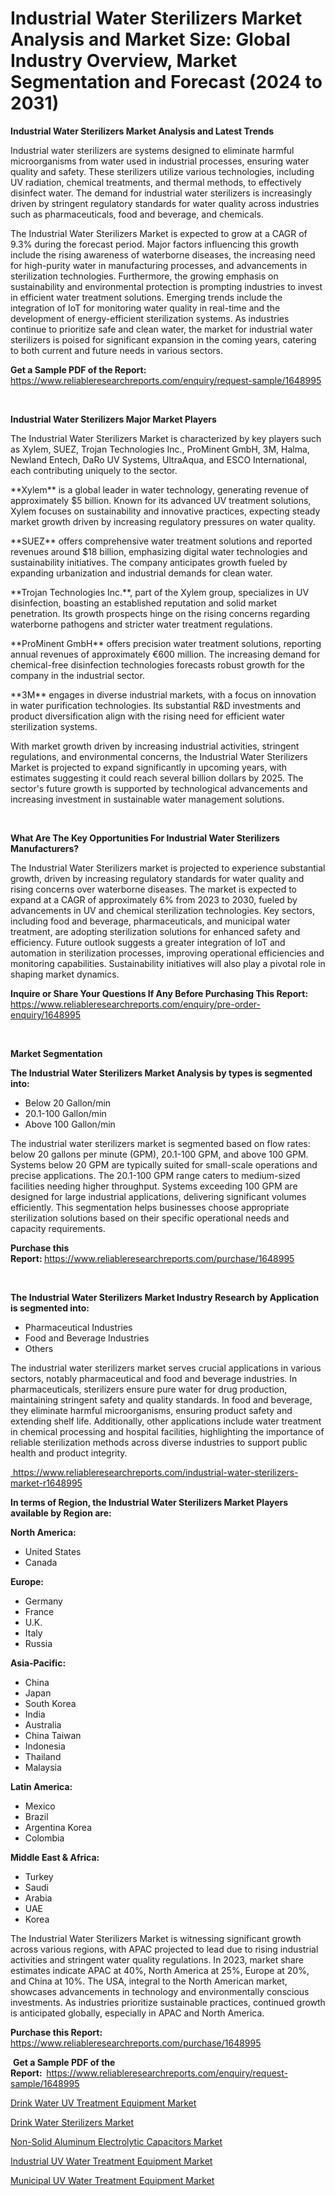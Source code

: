 <p><h1>Industrial Water Sterilizers Market Analysis and Market Size: Global Industry Overview, Market Segmentation and Forecast (2024 to 2031)</h1></p><p><strong>Industrial Water Sterilizers Market Analysis and Latest Trends</strong></p>
<p><p>Industrial water sterilizers are systems designed to eliminate harmful microorganisms from water used in industrial processes, ensuring water quality and safety. These sterilizers utilize various technologies, including UV radiation, chemical treatments, and thermal methods, to effectively disinfect water. The demand for industrial water sterilizers is increasingly driven by stringent regulatory standards for water quality across industries such as pharmaceuticals, food and beverage, and chemicals.</p><p>The Industrial Water Sterilizers Market is expected to grow at a CAGR of 9.3% during the forecast period. Major factors influencing this growth include the rising awareness of waterborne diseases, the increasing need for high-purity water in manufacturing processes, and advancements in sterilization technologies. Furthermore, the growing emphasis on sustainability and environmental protection is prompting industries to invest in efficient water treatment solutions. Emerging trends include the integration of IoT for monitoring water quality in real-time and the development of energy-efficient sterilization systems. As industries continue to prioritize safe and clean water, the market for industrial water sterilizers is poised for significant expansion in the coming years, catering to both current and future needs in various sectors.</p></p>
<p><strong>Get a Sample PDF of the Report:&nbsp;</strong> <a href="https://www.reliableresearchreports.com/enquiry/request-sample/1648995?utm_campaign=31&utm_medium=2&utm_source=Github&utm_content=ia&utm_term=29122024&utm_id=industrial-water-sterilizers">https://www.reliableresearchreports.com/enquiry/request-sample/1648995</a></p>
<p>&nbsp;</p>
<p><strong>Industrial Water Sterilizers Major Market Players</strong></p>
<p><p>The Industrial Water Sterilizers Market is characterized by key players such as Xylem, SUEZ, Trojan Technologies Inc., ProMinent GmbH, 3M, Halma, Newland Entech, DaRo UV Systems, UltraAqua, and ESCO International, each contributing uniquely to the sector.</p><p>**Xylem** is a global leader in water technology, generating revenue of approximately $5 billion. Known for its advanced UV treatment solutions, Xylem focuses on sustainability and innovative practices, expecting steady market growth driven by increasing regulatory pressures on water quality.</p><p>**SUEZ** offers comprehensive water treatment solutions and reported revenues around $18 billion, emphasizing digital water technologies and sustainability initiatives. The company anticipates growth fueled by expanding urbanization and industrial demands for clean water.</p><p>**Trojan Technologies Inc.**, part of the Xylem group, specializes in UV disinfection, boasting an established reputation and solid market penetration. Its growth prospects hinge on the rising concerns regarding waterborne pathogens and stricter water treatment regulations.</p><p>**ProMinent GmbH** offers precision water treatment solutions, reporting annual revenues of approximately €600 million. The increasing demand for chemical-free disinfection technologies forecasts robust growth for the company in the industrial sector.</p><p>**3M** engages in diverse industrial markets, with a focus on innovation in water purification technologies. Its substantial R&D investments and product diversification align with the rising need for efficient water sterilization systems.</p><p>With market growth driven by increasing industrial activities, stringent regulations, and environmental concerns, the Industrial Water Sterilizers Market is projected to expand significantly in upcoming years, with estimates suggesting it could reach several billion dollars by 2025. The sector's future growth is supported by technological advancements and increasing investment in sustainable water management solutions.</p></p>
<p>&nbsp;</p>
<p><strong>What Are The Key Opportunities For Industrial Water Sterilizers Manufacturers?</strong></p>
<p><p>The Industrial Water Sterilizers market is projected to experience substantial growth, driven by increasing regulatory standards for water quality and rising concerns over waterborne diseases. The market is expected to expand at a CAGR of approximately 6% from 2023 to 2030, fueled by advancements in UV and chemical sterilization technologies. Key sectors, including food and beverage, pharmaceuticals, and municipal water treatment, are adopting sterilization solutions for enhanced safety and efficiency. Future outlook suggests a greater integration of IoT and automation in sterilization processes, improving operational efficiencies and monitoring capabilities. Sustainability initiatives will also play a pivotal role in shaping market dynamics.</p></p>
<p><strong>Inquire or Share Your Questions If Any Before Purchasing This Report:</strong> <a href="https://www.reliableresearchreports.com/enquiry/pre-order-enquiry/1648995?utm_campaign=31&utm_medium=2&utm_source=Github&utm_content=ia&utm_term=29122024&utm_id=industrial-water-sterilizers">https://www.reliableresearchreports.com/enquiry/pre-order-enquiry/1648995</a></p>
<p>&nbsp;</p>
<p><strong>Market Segmentation</strong></p>
<p><strong>The Industrial Water Sterilizers Market Analysis by types is segmented into:</strong></p>
<p><ul><li>Below 20 Gallon/min</li><li>20.1-100 Gallon/min</li><li>Above 100 Gallon/min</li></ul></p>
<p><p>The industrial water sterilizers market is segmented based on flow rates: below 20 gallons per minute (GPM), 20.1-100 GPM, and above 100 GPM. Systems below 20 GPM are typically suited for small-scale operations and precise applications. The 20.1-100 GPM range caters to medium-sized facilities needing higher throughput. Systems exceeding 100 GPM are designed for large industrial applications, delivering significant volumes efficiently. This segmentation helps businesses choose appropriate sterilization solutions based on their specific operational needs and capacity requirements.</p></p>
<p><strong>Purchase this Report:&nbsp;</strong><a href="https://www.reliableresearchreports.com/purchase/1648995?utm_campaign=31&utm_medium=2&utm_source=Github&utm_content=ia&utm_term=29122024&utm_id=industrial-water-sterilizers">https://www.reliableresearchreports.com/purchase/1648995</a></p>
<p>&nbsp;</p>
<p><strong>The Industrial Water Sterilizers Market Industry Research by Application is segmented into:</strong></p>
<p><ul><li>Pharmaceutical Industries</li><li>Food and Beverage Industries</li><li>Others</li></ul></p>
<p><p>The industrial water sterilizers market serves crucial applications in various sectors, notably pharmaceutical and food and beverage industries. In pharmaceuticals, sterilizers ensure pure water for drug production, maintaining stringent safety and quality standards. In food and beverage, they eliminate harmful microorganisms, ensuring product safety and extending shelf life. Additionally, other applications include water treatment in chemical processing and hospital facilities, highlighting the importance of reliable sterilization methods across diverse industries to support public health and product integrity.</p></p>
<p><a href="https://www.reliableresearchreports.com/industrial-water-sterilizers-market-r1648995?utm_campaign=31&utm_medium=2&utm_source=Github&utm_content=ia&utm_term=29122024&utm_id=industrial-water-sterilizers">&nbsp;https://www.reliableresearchreports.com/industrial-water-sterilizers-market-r1648995</a></p>
<p><strong>In terms of Region, the Industrial Water Sterilizers Market Players available by Region are:</strong></p>
<p>
    <p> <strong> North America: </strong>
        <ul>
            <li>United States</li>
            <li>Canada</li>
        </ul>
        </p> 
    <p> <strong> Europe: </strong>
        <ul>
            <li>Germany</li>
            <li>France</li>
            <li>U.K.</li>
            <li>Italy</li>
            <li>Russia</li>
        </ul>
        </p> 
    <p> <strong> Asia-Pacific: </strong>
        <ul>
            <li>China</li>
            <li>Japan</li>
            <li>South Korea</li>
            <li>India</li>
            <li>Australia</li>
            <li>China Taiwan</li>
            <li>Indonesia</li>
            <li>Thailand</li>
            <li>Malaysia</li>
        </ul>
        </p> 
    <p> <strong> Latin America: </strong>
        <ul>
            <li>Mexico</li>
            <li>Brazil</li>
            <li>Argentina Korea</li>
            <li>Colombia</li>
        </ul>
        </p> 
    <p> <strong> Middle East & Africa: </strong>
        <ul>
            <li>Turkey</li>
            <li>Saudi</li>
            <li>Arabia</li>
            <li>UAE</li>
            <li>Korea</li>
        </ul>
    </p>
    </p>
<p><p>The Industrial Water Sterilizers Market is witnessing significant growth across various regions, with APAC projected to lead due to rising industrial activities and stringent water quality regulations. In 2023, market share estimates indicate APAC at 40%, North America at 25%, Europe at 20%, and China at 10%. The USA, integral to the North American market, showcases advancements in technology and environmentally conscious investments. As industries prioritize sustainable practices, continued growth is anticipated globally, especially in APAC and North America.</p></p>
<p><strong>Purchase this Report: </strong><a href="https://www.reliableresearchreports.com/purchase/1648995?utm_campaign=31&utm_medium=2&utm_source=Github&utm_content=ia&utm_term=29122024&utm_id=industrial-water-sterilizers">https://www.reliableresearchreports.com/purchase/1648995</a></p>
<p>&nbsp;<strong>Get a Sample PDF of the Report:&nbsp;&nbsp;</strong><a href="https://www.reliableresearchreports.com/enquiry/request-sample/1648995?utm_campaign=31&utm_medium=2&utm_source=Github&utm_content=ia&utm_term=29122024&utm_id=industrial-water-sterilizers">https://www.reliableresearchreports.com/enquiry/request-sample/1648995</a></p>
<p><strong></strong></p>
<p><p><a href="https://github.com/shondapmbau/Market-Research-Report-List-1/blob/main/drink-water-uv-treatment-equipment-market.md?utm_campaign=31&utm_medium=2&utm_source=Github&utm_content=ia&utm_term=29122024&utm_id=industrial-water-sterilizers">Drink Water UV Treatment Equipment Market</a></p><p><a href="https://github.com/alberthagorsuch/Market-Research-Report-List-1/blob/main/drink-water-sterilizers-market.md?utm_campaign=31&utm_medium=2&utm_source=Github&utm_content=ia&utm_term=29122024&utm_id=industrial-water-sterilizers">Drink Water Sterilizers Market</a></p><p><a href="https://github.com/juniordelafrance/Market-Research-Report-List-5/blob/main/non-solid-aluminum-electrolytic-capacitors-market.md?utm_campaign=31&utm_medium=2&utm_source=Github&utm_content=ia&utm_term=29122024&utm_id=industrial-water-sterilizers">Non-Solid Aluminum Electrolytic Capacitors Market</a></p><p><a href="https://github.com/skerretflossie9297/Market-Research-Report-List-1/blob/main/industrial-uv-water-treatment-equipment-market.md?utm_campaign=31&utm_medium=2&utm_source=Github&utm_content=ia&utm_term=29122024&utm_id=industrial-water-sterilizers">Industrial UV Water Treatment Equipment Market</a></p><p><a href="https://github.com/MonroeBullock54/Market-Research-Report-List-1/blob/main/municipal-uv-water-treatment-equipment-market.md?utm_campaign=31&utm_medium=2&utm_source=Github&utm_content=ia&utm_term=29122024&utm_id=industrial-water-sterilizers">Municipal UV Water Treatment Equipment Market</a></p></p>